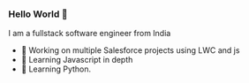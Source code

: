 ### Hello World 👋
I am a fullstack software engineer from India
- 🔭 Working on multiple Salesforce projects using LWC and js
- 🌱 Learning Javascript in depth
- 🌱 Learning Python.
